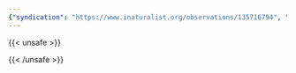 ```yaml
---
{"syndication": "https://www.inaturalist.org/observations/135716794", "date": "2022-09-18T13:26:32-04:00", "taxon": {"name": "Oxalis montana", "common_name": "mountain woodsorrel"}, "quality_grade": "research", "identifications_most_agree": true, "species_guess": "mountain woodsorrel", "identifications_most_disagree": false, "captive": false, "project_ids": [], "community_taxon_id": 165994, "geojson": {"type": "Point", "coordinates": [-73.1696205556, 42.6376516667]}, "owners_identification_from_vision": true, "identifications_count": 1, "obscured": false, "num_identification_agreements": 1, "num_identification_disagreements": 0, "place_guess": "Mount Greylock State Reservation, Adams, MA 01220, USA", "photos": [{"id": 231517905, "license_code": "cc-by-nc", "original_dimensions": {"width": 1536, "height": 2048}, "url": "https://inaturalist-open-data.s3.amazonaws.com/photos/231517905/square.jpeg", "attribution": "(c) Brandon Rozek, some rights reserved (CC BY-NC)", "flags": [], "moderator_actions": [], "hidden": false}, {"id": 231517921, "license_code": "cc-by-nc", "original_dimensions": {"width": 1536, "height": 2048}, "url": "https://inaturalist-open-data.s3.amazonaws.com/photos/231517921/square.jpeg", "attribution": "(c) Brandon Rozek, some rights reserved (CC BY-NC)", "flags": [], "moderator_actions": [], "hidden": false}]}
---
```

{{< unsafe >}}

{{< /unsafe >}}
